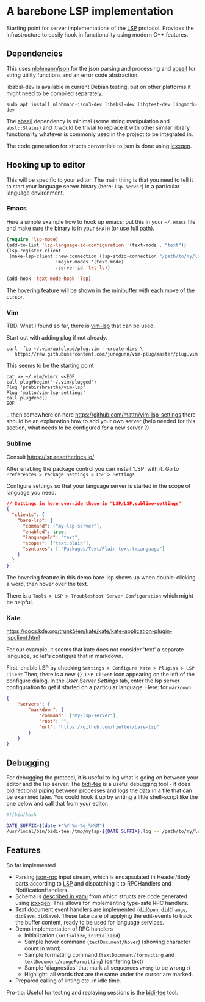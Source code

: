 A barebone LSP implementation
=============================

Starting point for server implementations of the [LSP] protocol. Provides
the infrastructure to easily hook in functionality using modern C++ features.

## Dependencies

This uses [nlohmann/json] for the json parsing and processing and [abseil]
for string utility functions and an error code abstraction.

libabsl-dev is available in current Debian testing, but on other platforms it
might need to be compiled separately.
```
sudo apt install nlohmann-json3-dev libabsl-dev libgtest-dev libgmock-dev
```

The [abseil] dependency is minimal (some string manipulation and `absl::Status`)
and it would be trivial to replace it with other similar library functionality
whatever is commonly used in the project to be integrated in.

The code generation for structs convertible to json is done using [jcxxgen].

## Hooking up to editor

This will be specific to your editor. The main thing is that you need to tell
it to start your language server binary (here: `lsp-server`) in a particular
language environment.

### Emacs
Here a simple example how to hook up emacs; put this in your `~/.emacs` file
and make sure the binary is in your `$PATH` (or use full path).

```lisp
(require 'lsp-mode)
(add-to-list 'lsp-language-id-configuration '(text-mode . "text"))
(lsp-register-client
 (make-lsp-client :new-connection (lsp-stdio-connection "/path/to/my/lsp-server")
                  :major-modes '(text-mode)
                  :server-id 'txt-ls))

(add-hook 'text-mode-hook 'lsp)
```

The hovering feature will be shown in the minibuffer with each move of the
cursor.

### Vim

TBD. What I found so far, there is
[vim-lsp](https://github.com/prabirshrestha/vim-lsp) that can be used.

Start out with adding plug if not already.
```
curl -fLo ~/.vim/autoload/plug.vim --create-dirs \
   https://raw.githubusercontent.com/junegunn/vim-plug/master/plug.vim
```

This seems to be the starting point
```
cat >> ~/.vim/vimrc <<EOF
call plug#begin('~/.vim/plugged')
Plug 'prabirshrestha/vim-lsp'
Plug 'mattn/vim-lsp-settings'
call plug#end()
EOF
```

.. then somewhere on here https://github.com/mattn/vim-lsp-settings there should
be an explanation how to add your own server (help needed for this section,
what needs to be configured for a new server ?)

### Sublime
Consult https://lsp.readthedocs.io/

After enabling the package control you can install 'LSP' with it.
Go to `Preferences > Package Settings > LSP > Settings`

Configure settings so that your language server is started in the scope
of language you need.

```json
// Settings in here override those in "LSP/LSP.sublime-settings"
{
  "clients": {
    "bare-lsp": {
      "command": ["my-lsp-server"],
      "enabled": true,
      "languageId": "text",
      "scopes": ["text.plain"],
      "syntaxes": [ "Packages/Text/Plain text.tmLanguage"]
    }
  }
}
```

The hovering feature in this demo bare-lsp shows up when double-clicking a
word, then hover over the text.

There is a `Tools > LSP > Troubleshoot Server Configuration` which might
be helpful.

### Kate

https://docs.kde.org/trunk5/en/kate/kate/kate-application-plugin-lspclient.html

For our example, it seems that kate does not consider 'text' a separate
language, so let's configure that in markdown.

First, enable LSP by checking `Settings > Configure Kate > Plugins > LSP Client`
Then, there is a new `{} LSP Client` icon appearing on the left of the configure dialog. In the _User Server Settings_ tab, enter the lsp server configuration
to get it started on a particular language. Here: for `markdown`

```json
{
    "servers": {
        "markdown": {
            "command": ["my-lsp-server"],
            "root": "",
            "url": "https://github.com/hzeller/bare-lsp"
        }
    }
}
```

## Debugging

For debugging the protocol, it is useful to log what is going on between your
editor and the lsp server. The [bidi-tee] is a useful debugging tool - it does
bidirectional piping between processes and logs the data in a file that can
be examined later. You could hook it up by writing a little shell-script like
the one below and call that from your editor.

```bash
#!/bin/bash

DATE_SUFFIX=$(date +"%Y-%m-%d_%H%M")
/usr/local/bin/bidi-tee /tmp/mylsp-${DATE_SUFFIX}.log -- /path/to/my/lsp-server $@
```

## Features
So far implemented

  * Parsing [json-rpc] input stream, which is encapsulated in Header/Body
    parts according to [LSP] and dispatching it to RPCHandlers and
    NotificationHandlers.
  * Schema is [described in yaml](./lsp-protocol.yaml) from which structs
    are code generated using [jcxxgen]. This allows for implementing
    type-safe RPC handlers.
  * Text document event handlers are implemented (`didOpen`, `didChange`,
    `didSave`, `didSave`). These take care of applying the edit-events to
    track the buffer content, ready to be used for language services.
  * Demo implementation of RPC handlers
     - Initialization (`initialize`, `initialized`)
     - Sample hover command (`textDocument/hover`)
       (showing character count in word)
     - Sample formatting command (`textDocument/formatting` and
       `textDocument/rangeFormatting`) (centering text)
     - Sample 'diagnostics' that mark all sequences `wrong` to be wrong :)
     - Highlight: all words that are the same under the cursor are marked.
  * Prepared calling of linting etc. in idle time.

Pro-tip: Useful for testing and replaying sessions is the [bidi-tee] tool.

[LSP]: https://microsoft.github.io/language-server-protocol/specifications/specification-current/
[nlohmann/json]: https://github.com/nlohmann/json
[abseil]: https://abseil.io/
[json-rpc]: https://www.jsonrpc.org/specification
[jcxxgen]: https://github.com/hzeller/jcxxgen
[bidi-tee]: https://github.com/hzeller/bidi-tee
